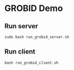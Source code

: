 # GROBID Demo

## Run server
```
sudo bash run_grobid_server.sh
```

## Run client
```
bash run_grobid_client.sh
```
